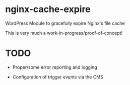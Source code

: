 nginx-cache-expire
==================

WordPress Module to gracefully expire Nginx's file cache

This is very much a work-in-progress/proof-of-concept!



TODO
====

 * Proper/some error reporting and logging

 * Configuration of trigger events via the CMS

